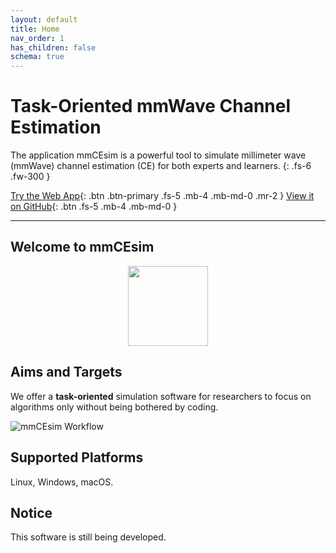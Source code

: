 ```yaml
---
layout: default
title: Home
nav_order: 1
has_children: false
schema: true
---
```


# Task-Oriented mmWave Channel Estimation
The application mmCEsim is a powerful tool to simulate millimeter wave (mmWave) channel estimation (CE) for both experts and learners.
{: .fs-6 .fw-300 }

[Try the Web App](https://app.mmcesim.org){: .btn .btn-primary .fs-5 .mb-4 .mb-md-0 .mr-2 }
[View it on GitHub](https://github.com/mmcesim){: .btn .fs-5 .mb-4 .mb-md-0 }

***

## Welcome to mmCEsim

<p align="center">
  <img src="https://img.mmcesim.org/badge/mmCEsim_badge.png" height="128">
</p>

## Aims and Targets
We offer a **task-oriented** simulation software for researchers to focus on algorithms only
without being bothered by coding.

![mmCEsim Workflow](https://img.mmcesim.org/design/workflow.png)

## Supported Platforms
Linux, Windows, macOS.

## Notice
This software is still being developed.
